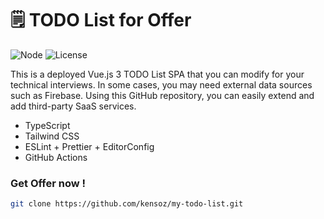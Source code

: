 # 🗒 TODO List for Offer

![Node](https://img.shields.io/badge/Node.js-v19.6.0-fb7185.svg?logo=&style=flat-square) ![License](https://img.shields.io/badge/License-MIT-0284C7.svg?logo=&style=flat-square)

This is a deployed Vue.js 3 TODO List SPA that you can modify for your technical interviews. In some cases, you may need external data sources such as Firebase. Using this GitHub repository, you can easily extend and add third-party SaaS services.

+ TypeScript
+ Tailwind CSS
+ ESLint + Prettier + EditorConfig
+ GitHub Actions



### Get Offer now !

```bash
git clone https://github.com/kensoz/my-todo-list.git
```

